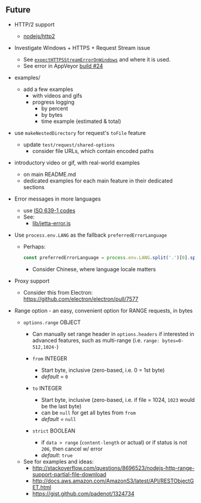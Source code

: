 ## Future
  - HTTP/2 support
    - [nodejs/http2](https://github.com/nodejs/http2)

  - Investigate Windows + HTTPS + Request Stream issue
    - See [`expectHTTPSStreamErrorOnWindows`](https://github.com/AltusAero/jetta/blob/55a202594a148bb815e19d715723bbfb50dd1dfa/test/request/http-protocols/index.js#L16) and where it is used.
    - See error in AppVeyor [build #24](https://ci.appveyor.com/project/DanielBankhead/jetta/build/24-staging/job/v1hmrj792f0sovu5#L364)

  - examples/
    - add a few examples
      - with videos and gifs
      - progress logging
        - by percent
        - by bytes
        - time example (estimated & total)

  - use `makeNestedDirectory` for request's `toFile` feature
    - update `test/request/shared-options`
      - consider file URLs, which contain encoded paths

  - introductory video or gif, with real-world examples
    - on main README.md
    - dedicated examples for each main feature in their dedicated sections

  - Error messages in more languages
    - use [ISO 639-1 codes](https://en.wikipedia.org/wiki/List_of_ISO_639-1_codes)
    - See:
      - [lib/jetta-error.js](lib/jetta-error.js)

  - Use `process.env.LANG` as the fallback `preferredErrorLanguage`
    - Perhaps:
      ```js
      const preferredErrorLanguage = process.env.LANG.split('.')[0].split('_')[0]
      ```
      - Consider Chinese, where language locale matters

  - Proxy support
    - Consider this from Electron: https://github.com/electron/electron/pull/7577

  - Range option - an easy, convenient option for RANGE requests, in bytes
    - `options.range` OBJECT
      - Can manually set range header in `options.headers` if interested in advanced features, such as multi-range (i.e. `range: bytes=0-512,1024-`)

      - `from` INTEGER
        - Start byte, inclusive (zero-based, i.e. 0 = 1st byte)
        - _default_ = `0`
      - `to` INTEGER
        - Start byte, inclusive (zero-based, i.e. if file = 1024, `1023` would be the last byte)
        - can be `null` for get all bytes from `from`
        - _default_ = `null`
      - `strict` BOOLEAN
        - if `data > range` (`content-length` or actual) or if status is not `206`, then cancel w/ error
        - _default_: `true`
    - See for examples and ideas:
      - http://stackoverflow.com/questions/8696523/nodejs-http-range-support-partial-file-download
      - http://docs.aws.amazon.com/AmazonS3/latest/API/RESTObjectGET.html
      - https://gist.github.com/padenot/1324734
